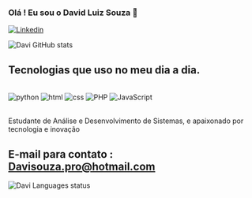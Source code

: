 ### Olá ! Eu sou o David Luiz Souza 👋

[![Linkedin](https://img.shields.io/badge/LinkedIn-0077B5?style=for-the-badge&logo=linkedin&logoColor=white)](https://www.linkedin/in/davisouza99)

![Davi GitHub stats](https://github-readme-stats.vercel.app/api?username=davimj99&show_icons=drakula)

## Tecnologias que uso no meu dia a dia. 
<div style="display: inline_block"><br/>
<img aling="center" alt="python" src="https://img.shields.io/badge/Python-3776AB?style=for-the-badge&logo=python&logoColor=white" />
<img aling="center" alt="html" src="https://img.shields.io/badge/HTML-239120?style=for-the-badge&logo=html5&logoColor=white" />
<img aling="center" alt="css" src="https://img.shields.io/badge/CSS-239120?&style=for-the-badge&logo=css3&logoColor=white" />
<img aling="center" alt="PHP" src="https://img.shields.io/badge/PHP-777BB4?style=for-the-badge&logo=php&logoColor=white" />
<img aling="center" alt="JavaScript" src="https://img.shields.io/badge/JavaScript-F7DF1E?style=for-the-badge&logo=javascript&logoColor=black" />
</div><br/>

Estudante de Análise e Desenvolvimento de Sistemas, e apaixonado por tecnologia e inovação 

## E-mail para contato : Davisouza.pro@hotmail.com

![Davi Languages status](https://github-readme-stats.vercel.app/api/top-langs/?username=davimj99)
